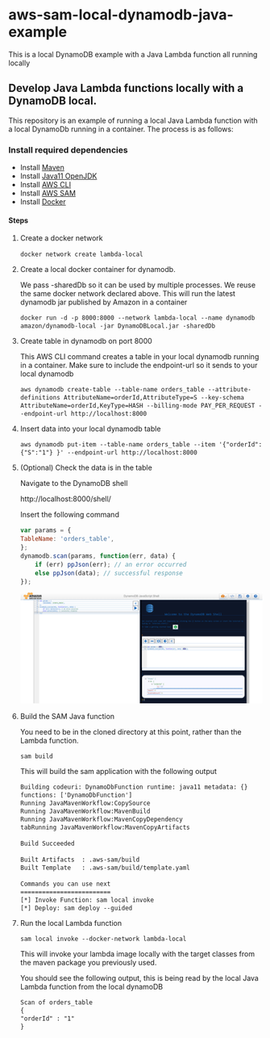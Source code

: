 # aws-sam-local-dynamodb-java-example
This is a local DynamoDB example with a Java Lambda function all running locally

## Develop Java Lambda functions locally with a DynamoDB local.

This repository is an example of running a local Java Lambda function with a local DynamoDb running in a container.  The process is as follows:



### Install required dependencies

 - Install [Maven](https://maven.apache.org/)
 - Install [Java11 OpenJDK](https://adoptopenjdk.net/)
 - Install [AWS CLI](https://aws.amazon.com/cli/)
 - Install [AWS SAM](https://docs.aws.amazon.com/serverless-application-model/latest/developerguide/serverless-sam-cli-install-linux.html)
 - Install [Docker](https://www.docker.com/)


#### Steps
1.  Create a docker network

    `docker network create lambda-local`

2.  Create a local docker container for dynamodb.

    We pass -sharedDb so it can be used by multiple processes.  We reuse the same docker network declared above.  This will run the latest dynamodb jar published by Amazon in a container 

    ```
    docker run -d -p 8000:8000 --network lambda-local --name dynamodb amazon/dynamodb-local -jar DynamoDBLocal.jar -sharedDb
    ```

3.  Create table in dynamodb on port 8000

    This AWS CLI command creates a table in your local dynamodb running in a container.  Make sure to include the endpoint-url so it sends to your local dynamodb

    ```
    aws dynamodb create-table --table-name orders_table --attribute-definitions AttributeName=orderId,AttributeType=S --key-schema AttributeName=orderId,KeyType=HASH --billing-mode PAY_PER_REQUEST --endpoint-url http://localhost:8000
    ```

4.  Insert data into your local dynamodb table

    ```shell
    aws dynamodb put-item --table-name orders_table --item '{"orderId": {"S":"1"} }' --endpoint-url http://localhost:8000
    ```

5.  (Optional)  Check the data is in the table

    Navigate to the DynamoDB shell

    http://localhost:8000/shell/

    Insert the following command
    
    ```javascript
    var params = {
    TableName: 'orders_table',
    };
    dynamodb.scan(params, function(err, data) {
        if (err) ppJson(err); // an error occurred
        else ppJson(data); // successful response
    });
    ```
    ![dynamoDbScreenshotShell](https://raw.githubusercontent.com/david99world/aws-sam-local-dynamodb-java-example/main/images/dynamoDbScreenshot.png)


7.  Build the SAM Java function

    You need to be in the cloned directory at this point, rather than the Lambda function.

    ```shell
    sam build
    ``` 
    This will build the sam application with the following output

    ```
    Building codeuri: DynamoDbFunction runtime: java11 metadata: {} functions: ['DynamoDbFunction']
    Running JavaMavenWorkflow:CopySource
    Running JavaMavenWorkflow:MavenBuild
    Running JavaMavenWorkflow:MavenCopyDependency
    tabRunning JavaMavenWorkflow:MavenCopyArtifacts

    Build Succeeded

    Built Artifacts  : .aws-sam/build
    Built Template   : .aws-sam/build/template.yaml

    Commands you can use next
    =========================
    [*] Invoke Function: sam local invoke
    [*] Deploy: sam deploy --guided
    ```

8.  Run the local Lambda function 

    ```shell
    sam local invoke --docker-network lambda-local
    ```
    This will invoke your lambda image locally with the target classes from the maven package you previously used.

    You should see the following output, this is being read by the local Java Lambda function from the local dynamoDB

    ```
    Scan of orders_table
    {
    "orderId" : "1"
    }
    ```
